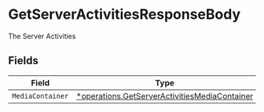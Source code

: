 # GetServerActivitiesResponseBody

The Server Activities


## Fields

| Field                                                                                                         | Type                                                                                                          | Required                                                                                                      | Description                                                                                                   |
| ------------------------------------------------------------------------------------------------------------- | ------------------------------------------------------------------------------------------------------------- | ------------------------------------------------------------------------------------------------------------- | ------------------------------------------------------------------------------------------------------------- |
| `MediaContainer`                                                                                              | [*operations.GetServerActivitiesMediaContainer](../../models/operations/getserveractivitiesmediacontainer.md) | :heavy_minus_sign:                                                                                            | N/A                                                                                                           |
